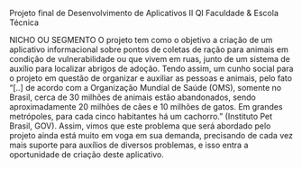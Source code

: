 Projeto final de Desenvolvimento de Aplicativos II 
QI Faculdade & Escola Técnica

NICHO OU SEGMENTO
	O projeto tem como o objetivo a criação de um aplicativo informacional sobre pontos de coletas de ração para animais em condição de vulnerabilidade ou que vivem em ruas, junto de um sistema de auxílio para localizar abrigos de adoção. Tendo assim, um cunho social para o projeto em questão de organizar e auxiliar as pessoas e animais, pelo fato “[..] de acordo com a Organização Mundial de Saúde (OMS), somente no Brasil, cerca de 30 milhões de animais estão abandonados, sendo aproximadamente 20 milhões de cães e 10 milhões de gatos. Em grandes metrópoles, para cada cinco habitantes há um cachorro.” (Instituto Pet Brasil, GOV).
	Assim, vimos que este problema que será abordado pelo projeto ainda está muito em voga em sua demanda, precisando de cada vez mais suporte para auxílios de diversos problemas, e isso entra a oportunidade de criação deste aplicativo.
